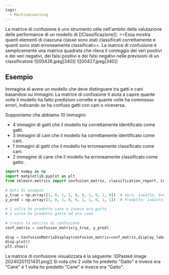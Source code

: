 ```yaml
---
tags:
  - MachineLearning
---
```

La matrice di confusione è uno strumento utile nell'ambito della valutazione delle performance di un modello di [[Classificazione]].
==Essa mostra quanti elementi di ciascuna classe sono stati classificati correttamente e quanti sono stati erroneamente classificati==.
La matrice di confusione è semplicemente una matrice quadrata che rileva il conteggio dei veri positivi e dei veri negativi, dei falsi positivi e dei falsi negativi nelle previsioni di un classificatore
![[00426.jpeg|340]] ![[00427.jpeg|340]]

## Esempio

Immagina di avere un modello che deve distinguere tra gatti e cani basandosi su immagini. La matrice di confusione ti aiuta a capire quante volte il modello ha fatto predizioni corrette e quante volte ha commesso errori, indicando se ha confuso gatti con cani o viceversa.

Supponiamo che abbiamo 10 immagini:
- 4 immagini di gatti che il modello ha correttamente identificato come gatti.
- 3 immagini di cani che il modello ha correttamente identificato come cani.
- 1 immagini di gatti che il modello ha erroneamente classificato come cani.
- 2 immagine di cane che il modello ha erroneamente classificato come gatto.

```python
import numpy as np  
import matplotlib.pyplot as plt  
from sklearn.metrics import confusion_matrix, classification_report, ConfusionMatrixDisplay  
  
# Dati di esempio  
y_true = np.array([1, 0, 1, 1, 0, 0, 1, 0, 1, 0])  # Vero: 1=Gatto, 0=Cane  
y_pred = np.array([1, 0, 1, 0, 0, 1, 1, 0, 1, 1])  # Predetto: 1=Gatto, 0=Cane  
  
# 1 volta ho predetto cane e invece era gatto  
# 2 volte ho predetto gatto ed era cane  
  
# Creare la matrice di confusione  
conf_matrix = confusion_matrix(y_true, y_pred)  
  
disp = ConfusionMatrixDisplay(confusion_matrix=conf_matrix,display_labels=["Cane", "Gatto"])  
disp.plot()  
plt.show() 
```

La matrice di confusione visualizzata è la seguente:
![[Pasted image 20240201121431.png]]
Si nota che 2 volte ho predetto "Gatto" e invece era "Cane" e 1 volta ho predetto "Cane" e invece era "Gatto".